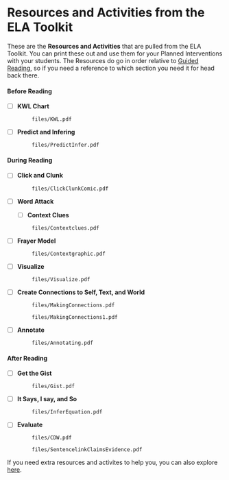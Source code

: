 # Resources and Activities from the ELA Toolkit

These are the **Resources and Activities** that are pulled from the ELA Toolkit. You can print these out and use them for your Planned Interventions with your students. The Resources do go in order relative to [Guided Reading](guidedreading.md), so if you need a reference to which section you need it for head back there.

<!-- tabs:start -->

#### **Before Reading**

- [ ] **KWL Chart**

```pdf
 		files/KWL.pdf
```

- [ ] **Predict and Infering**

```pdf
 		files/PredictInfer.pdf
```

#### **During Reading**

- [ ] **Click and Clunk**

```pdf
		files/ClickClunkComic.pdf
```

- [ ] **Word Attack**

	- [ ] **Context Clues**

```pdf
		files/Contextclues.pdf
```

- [ ] **Frayer Model**

```pdf
		files/Contextgraphic.pdf
```

- [ ] **Visualize**

```pdf
		files/Visualize.pdf
```

- [ ] **Create Connections to Self, Text, and World**

```pdf
 		files/MakingConnections.pdf
```

```pdf
		files/MakingConnections1.pdf
```

- [ ] **Annotate**

```pdf
 		files/Annotating.pdf
```

#### **After Reading**

- [ ] **Get the Gist**

```pdf
		files/Gist.pdf
```
- [ ] **It Says, I say, and So**

```pdf
		files/InferEquation.pdf
```

- [ ] **Evaluate**

```pdf
		files/CDW.pdf
```

```pdf
		files/SentencelinkClaimsEvidence.pdf
```


<!-- tabs:end -->

If you need extra resources and activites to help you, you can also explore [here](extraorg.md).
